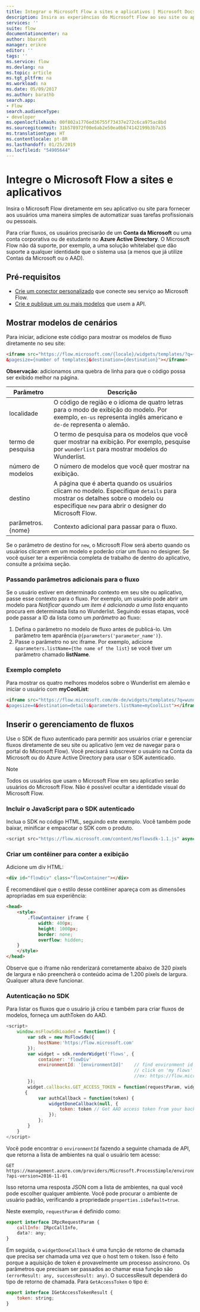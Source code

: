 ```yaml
---
title: Integrar o Microsoft Flow a sites e aplicativos | Microsoft Docs
description: Insira as experiências do Microsoft Flow ao seu site ou aplicativo.
services: ''
suite: flow
documentationcenter: na
author: bbarath
manager: erikre
editor: ''
tags: ''
ms.service: flow
ms.devlang: na
ms.topic: article
ms.tgt_pltfrm: na
ms.workload: na
ms.date: 05/09/2017
ms.author: barathb
search.app:
- Flow
search.audienceType:
- developer
ms.openlocfilehash: 00f802a1776ed36755f73437e272c6ca975ac8bd
ms.sourcegitcommit: 31b578972f00e6ab2e50ea0b674142199b3b7a35
ms.translationtype: HT
ms.contentlocale: pt-BR
ms.lasthandoff: 01/25/2019
ms.locfileid: "54905644"
---
```

# <a name="integrate-microsoft-flow-with-websites-and-apps"></a>Integre o Microsoft Flow a sites e aplicativos
Insira o Microsoft Flow diretamente em seu aplicativo ou site para fornecer aos usuários uma maneira simples de automatizar suas tarefas profissionais ou pessoais.

Para criar fluxos, os usuários precisarão de um **Conta da Microsoft** ou uma conta corporativa ou de estudante no **Azure Active Directory**. O Microsoft Flow não dá suporte, por exemplo, a uma solução whitelabel que dão suporte a qualquer identidade que o sistema usa (a menos que já utilize Contas da Microsoft ou o AAD).

## <a name="prerequisites"></a>Pré-requisitos
* [Crie um conector personalizado](register-custom-api.md) que conecte seu serviço ao Microsoft Flow.
* [Crie e publique um ou mais modelos](../publish-a-template.md) que usem a API.

## <a name="show-templates-for-your-scenarios"></a>Mostrar modelos de cenários
Para iniciar, adicione este código para mostrar os modelos de fluxo diretamente no seu site:

```html
<iframe src="https://flow.microsoft.com/{locale}/widgets/templates/?q={search term}
&pagesize={number of templates}&destination={destination}"></iframe>
```

**Observação**: adicionamos uma quebra de linha para que o código possa ser exibido melhor na página.

| Parâmetro | Descrição |
| --- | --- |
| localidade |O código de região e o idioma de quatro letras para o modo de exibição do modelo. Por exemplo, `en-us` representa inglês americano e `de-de` representa o alemão. |
| termo de pesquisa |O termo de pesquisa para os modelos que você quer mostrar na exibição. Por exemplo, pesquise por `wunderlist` para mostrar modelos do Wunderlist. |
| número de modelos |O número de modelos que você quer mostrar na exibição. |
| destino |A página que é aberta quando os usuários clicam no modelo. Especifique `details` para mostrar os detalhes sobre o modelo ou especifique `new` para abrir o designer do Microsoft Flow. |
| parâmetros. {nome} |Contexto adicional para passar para o fluxo. |

Se o parâmetro de destino for `new`, o Microsoft Flow será aberto quando os usuários clicarem em um modelo e poderão criar um fluxo no designer. Se você quiser ter a experiência completa de trabalho de dentro do aplicativo, consulte a próxima seção.

### <a name="passing-additional-parameters-to-the-flow"></a>Passando parâmetros adicionais para o fluxo
Se o usuário estiver em determinado contexto em seu site ou aplicativo, passe esse contexto para o fluxo. Por exemplo, um usuário pode abrir um modelo para *Notificar quando um item é adicionado a uma lista* enquanto procura em determinada lista no Wunderlist. Seguindo essas etapas, você pode passar a ID da lista como um *parâmetro* ao fluxo:

1. Defina o parâmetro no modelo de fluxo antes de publicá-lo. Um parâmetro tem aparência `@{parameters('parameter_name')}`.
2. Passe o parâmetro no src iframe. Por exemplo, adicione `&parameters.listName={the name of the list}` se você tiver um parâmetro chamado **listName**.

### <a name="full-sample"></a>Exemplo completo
Para mostrar os quatro melhores modelos sobre o Wunderlist em alemão e iniciar o usuário com **myCoolList**:

```html
<iframe src="https://flow.microsoft.com/de-de/widgets/templates/?q=wunderlist
&pagesize=4&destination=details&parameters.listName=myCoolList"></iframe>
```

## <a name="embed-the-management-of-flows"></a>Inserir o gerenciamento de fluxos
Use o SDK de fluxo autenticado para permitir aos usuários criar e gerenciar fluxos diretamente de seu site ou aplicativo (em vez de navegar para o portal do Microsoft Flow). Você precisará subscrever o usuário na Conta da Microsoft ou do Azure Active Directory para usar o SDK autenticado.

> [!NOTE]
> Todos os usuários que usam o Microsoft Flow em seu aplicativo serão usuários do Microsoft Flow. Não é possível ocultar a identidade visual do Microsoft Flow.
> 
> 

### <a name="include-the-javascript-for-the-authenticated-sdk"></a>Incluir o JavaScript para o SDK autenticado
Inclua o SDK no código HTML, seguindo este exemplo. Você também pode baixar, minificar e empacotar o SDK com o produto.

```javascript
<script src="https://flow.microsoft.com/content/msflowsdk-1.1.js" async defer></script>
```

### <a name="create-a-container-to-contain-the-view"></a>Criar um contêiner para conter a exibição
Adicione um div HTML:

```html
<div id="flowDiv" class="flowContainer"></div>
```

É recomendável que o estilo desse contêiner apareça com as dimensões apropriadas em sua experiência:

```html
<head>
    <style>
        .flowContainer iframe {
            width: 400px;
            height: 1000px;
            border: none;
            overflow: hidden;
    }
    </style>
</head>
```

Observe que o iframe não renderizará corretamente abaixo de 320 pixels de largura e não preencherá o conteúdo acima de 1.200 pixels de largura. Qualquer altura deve funcionar.

### <a name="authentication-against-the-sdk"></a>Autenticação no SDK
Para listar os fluxos que o usuário já criou e também para criar fluxos de modelos, forneça um authToken do AAD.

```javascript
<script>
    window.msFlowSdkLoaded = function() {
        var sdk = new MsFlowSdk({
            hostName:'https:/flow.microsoft.com'
        });
        var widget = sdk.renderWidget('flows', {
            container: 'flowDiv'
            environmentId: '[environmentId]'    // find environment id from browser URL when you 
                                                // click on 'my flows'
                                                //ex: https://flow.microsoft.com/manage/environments/[environmentId]/flows
        });
        widget.callbacks.GET_ACCESS_TOKEN = function(requestParam, widgetDoneCallback)
       {
            var authCallback = function(token) {
                widgetDoneCallback(null, {
                    token: token // Get AAD access token from your backend system
                });
            };
        }
    }
</script>
```

Você pode encontrar o `environmentId` fazendo a seguinte chamada de API, que retorna a lista de ambientes na qual o usuário tem acesso:

```http
GET https://management.azure.com/providers/Microsoft.ProcessSimple/environments
?api-version=2016-11-01 
```

Isso retorna uma resposta JSON com a lista de ambientes, na qual você pode escolher qualquer ambiente. Você pode procurar o ambiente de usuário padrão, verificando a propriedade `properties.isDefault=true`.

Neste exemplo, `requestParam` é definido como:

```javascript
export interface IRpcRequestParam {
    callInfo: IRpcCallInfo,
    data?: any;
}
```

Em seguida, o `widgetDoneCallback` é uma função de retorno de chamada que precisa ser chamada uma vez que o host tem o token. Isso é feito porque a aquisição de token é provavelmente um processo assíncrono. Os parâmetros que precisam ser passados ao chamar essa função são `(errorResult: any, successResult: any)`. O successResult dependerá do tipo de retorno de chamada. Para `GetAccessToken` o tipo é:

```javascript
export interface IGetAccessTokenResult {
    token: string;
}
```
